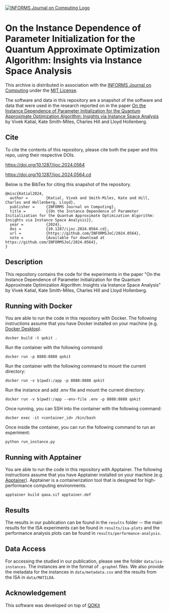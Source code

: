 [![INFORMS Journal on Computing Logo](https://INFORMSJoC.github.io/logos/INFORMS_Journal_on_Computing_Header.jpg)](https://pubsonline.informs.org/journal/ijoc)

# On the Instance Dependence of Parameter Initialization for the Quantum Approximate Optimization Algorithm: Insights via Instance Space Analysis

This archive is distributed in association with the [INFORMS Journal on
Computing](https://pubsonline.informs.org/journal/ijoc) under the [MIT License](LICENSE).

The software and data in this repository are a snapshot of the software and data
that were used in the research reported on in the paper 
[On the Instance Dependence of Parameter Initialization for the Quantum Approximate Optimization Algorithm: Insights via Instance Space Analysis](https://doi.org/10.1287/ijoc.2024.0564) by Vivek Katial, Kate Smith-Miles, Charles Hill and Lloyd Hollenberg.

## Cite

To cite the contents of this repository, please cite both the paper and this repo, using their respective DOIs.

https://doi.org/10.1287/ijoc.2024.0564

https://doi.org/10.1287/ijoc.2024.0564.cd

Below is the BibTex for citing this snapshot of the repository.

```
@misc{Katial2024,
  author =        {Katial, Vivek and Smith-Miles, Kate and Hill, Charles and Hollenberg, Lloyd},
  publisher =     {INFORMS Journal on Computing},
  title =         {{On the Instance Dependence of Parameter Initialization for the Quantum Approximate Optimization Algorithm: Insights via Instance Space Analysis}},
  year =          {2024},
  doi =           {10.1287/ijoc.2024.0564.cd},
  url =           {https://github.com/INFORMSJoC/2024.0564},
  note =          {Available for download at https://github.com/INFORMSJoC/2024.0564},
}  
```

## Description

This repository contains the code for the experiments in the paper "On the Instance Dependence of Parameter Initialization for the Quantum Approximate Optimization Algorithm: Insights via Instance Space Analysis" by Vivek Katial, Kate Smith-Miles, Charles Hill and Lloyd Hollenberg.

## Running with Docker

You are able to run the code in this repository with Docker. The following instructions assume that you have Docker installed on your machine (e.g. [Docker Desktop](https://www.docker.com/products/docker-desktop/)).

```
docker build -t qokit .
```

Run the container with the following command:
```
docker run -p 8888:8888 qokit
```

Run the container with the following command to mount the current directory:
```
docker run -v $(pwd):/app -p 8888:8888 qokit
```

Run the instance and add .env file and mount the current directory:
```
docker run -v $(pwd):/app --env-file .env -p 8888:8888 qokit
```

Once running, you can SSH into the container with the following command:
```
docker exec -it <container_id> /bin/bash
```

Once inside the container, you can run the following command to run an experiment:

```
python run_instance.py
```

## Running with Apptainer

You are able to run the code in this repository with Apptainer. The following instructions assume that you have Apptainer installed on your machine (e.g. [Apptainer](https://apptainer.org/docs/user/installation.html)). Apptainer is a containerization tool that is designed for high-performance computing environments.

```
apptainer build qaoa.sif apptainer.def
```

## Results

The results in our publication can be found in the `results` folder -- the main results for the ISA experiments can be found in `results/isa-plots` and the performance analysis plots can be found in `results/performance-analysis`.



## Data Access

For accessing the studied in our publication, please see the folder `data/isa-instances`. The instances are in the format of `.graphml` files. We also provide the metadata for the instances in `data/metadata.csv` and the results from the ISA in `data/MATILDA`.

## Acknowledgement

This software was developed on top of [QOKit](https://github.com/jpmorganchase/QOKit)
